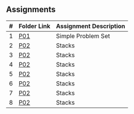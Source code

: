 ## Assignments

|    #   | Folder Link  | Assignment Description                    |
| :----: | ------------ | ----------------------------------------- |
|    1   | [P01](./A03) | Simple Problem Set                        |
|    2   | [P02](./P02) | Stacks                                    |
|    3   | [P02](./P02) | Stacks                                    |
|    4   | [P02](./P02) | Stacks                                    |
|    5   | [P02](./P02) | Stacks                                    
|    6   | [P02](./P02) | Stacks                                    |
|    7   | [P02](./P02) | Stacks                                    |
|    8   | [P02](./P02) | Stacks                                    |




